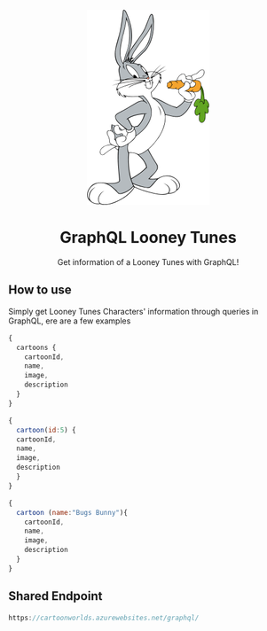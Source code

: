 
<p align="center">
  <img src="https://github.com/frkn2076/LooneyTunes/blob/master/Art/Bugs_Bunny.png">
</p>

<h1 align="center">GraphQL Looney Tunes</h1>
<p align="center">
  Get information of a Looney Tunes with GraphQL!<br />
</p>

## How to use

Simply get Looney Tunes Characters' information through queries in GraphQL, ere are a few examples

```javascript
{
  cartoons {
    cartoonId,
    name,
    image,
    description
  }
}
```

```javascript
{
  cartoon(id:5) {
  cartoonId,
  name,
  image,
  description
  }
}
```

```javascript
{
  cartoon (name:"Bugs Bunny"){
    cartoonId,
    name,
    image,
    description
  }
}

```
## Shared Endpoint

```javascript
https://cartoonworlds.azurewebsites.net/graphql/
```
